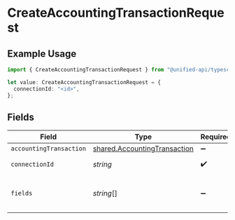 # CreateAccountingTransactionRequest

## Example Usage

```typescript
import { CreateAccountingTransactionRequest } from "@unified-api/typescript-sdk/sdk/models/operations";

let value: CreateAccountingTransactionRequest = {
  connectionId: "<id>",
};
```

## Fields

| Field                                                                               | Type                                                                                | Required                                                                            | Description                                                                         |
| ----------------------------------------------------------------------------------- | ----------------------------------------------------------------------------------- | ----------------------------------------------------------------------------------- | ----------------------------------------------------------------------------------- |
| `accountingTransaction`                                                             | [shared.AccountingTransaction](../../../sdk/models/shared/accountingtransaction.md) | :heavy_minus_sign:                                                                  | N/A                                                                                 |
| `connectionId`                                                                      | *string*                                                                            | :heavy_check_mark:                                                                  | ID of the connection                                                                |
| `fields`                                                                            | *string*[]                                                                          | :heavy_minus_sign:                                                                  | Comma-delimited fields to return                                                    |